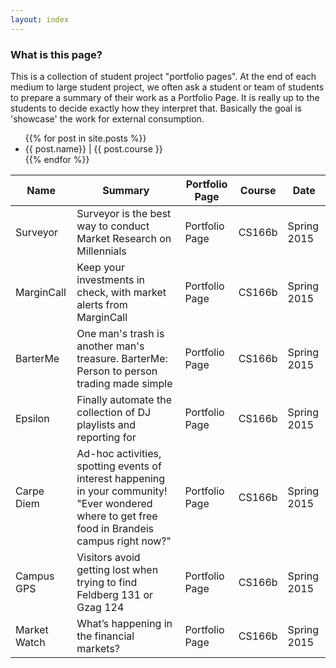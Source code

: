 ```yaml
---
layout: index
---
```

### What is this page?

This is a collection of student project "portfolio pages". At the end of each medium to large student project, we often ask a student or team of students to prepare a summary of their work as a Portfolio Page. It is really up to the students to decide exactly how they interpret that. Basically the goal is 'showcase' the work for external consumption.

<ul>
  {{% for post in site.posts %}}
    <li>
    {{ post.name}} | {{ post.course }}
    </li>
  {{% endfor %}}
</ul>



<table id="projects" class="display">
    <thead>
        <tr>
            <th>Name</th>
            <th>Summary</th>
            <th>Portfolio Page</th>
            <th>Course</th>
            <th>Date</th>
        </tr>
    </thead>
    <tbody>
        <tr>
            <td>Surveyor</th>
            <td>Surveyor is the best way to conduct Market Research on Millennials</th>
            <td>Portfolio Page</td>
            <td>CS166b</td>
            <td>Spring 2015</td>
        </tr>
        <tr>
            <td>MarginCall</th>
            <td>Keep your investments in check, with market alerts from MarginCall</th>
            <td>Portfolio Page</td>
            <td>CS166b</td>
            <td>Spring 2015</td>
        </tr>
        <tr>
            <td>BarterMe</th>
            <td>One man's trash is another man's treasure.  BarterMe:  Person to person trading made simple</th>
            <td>Portfolio Page</td>
            <td>CS166b</td>
            <td>Spring 2015</td>
        </tr>
        <tr>
            <td>Epsilon</th>
            <td>Finally automate the collection of DJ playlists and reporting for </th>
            <td>Portfolio Page</td>
            <td>CS166b</td>
            <td>Spring 2015</td>
        </tr>
        <tr>
            <td>Carpe Diem</th>
            <td>Ad-hoc activities, spotting events of interest happening in your community! "Ever wondered where to get free food in Brandeis campus right now?"</th>
            <td>Portfolio Page</td>
            <td>CS166b</td>
            <td>Spring 2015</td>
        </tr>
        <tr>
            <td>Campus GPS</th>
            <td>Visitors avoid getting lost when trying to find Feldberg 131 or Gzag 124</th>
            <td>Portfolio Page</td>
            <td>CS166b</td>
            <td>Spring 2015</td>
        </tr>
        <tr>
            <td>Market Watch</th>
            <td>What’s happening in the financial markets?</th>
            <td>Portfolio Page</td>
            <td>CS166b</td>
            <td>Spring 2015</td>
        </tr>
    </tbody>
</table>